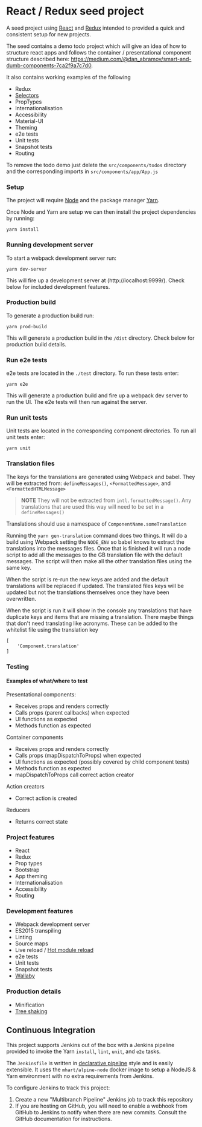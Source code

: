 # React / Redux seed project

A seed project using [React](https://reactjs.org/) and [Redux](http://redux.js.org/) intended to provided a quick and consistent setup for new projects.

The seed contains a demo todo project which will give an idea of how to structure react apps and follows the container / presentational component structure described here: https://medium.com/@dan_abramov/smart-and-dumb-components-7ca2f9a7c7d0.

It also contains working examples of the following
* Redux
* [Selectors](https://github.com/reactjs/reselect)
* PropTypes
* Internationalisation
* Accessibility
* Material-UI
* Theming
* e2e tests
* Unit tests
* Snapshot tests
* Routing

To remove the todo demo just delete the `src/components/todos` directory and the corresponding imports in `src/components/app/App.js`

### Setup

The project will require [Node](https://nodejs.org/en/) and the package manager [Yarn](https://yarnpkg.com/lang/en/docs/install/).

Once Node and Yarn are setup we can then install the project dependencies by running:

```
yarn install
```

### Running development server

To start a webpack development server run:

```
yarn dev-server
```

This will fire up a development server at (http://localhost:9999/).
Check below for included development features.

### Production build

To generate a production build run:

```
yarn prod-build
```

This will generate a production build in the `/dist` directory.
Check below for production build details.

### Run e2e tests

e2e tests are located in the `./test` directory.
To run these tests enter:

```
yarn e2e
```

This will generate a production build and fire up a webpack dev server to run the UI.
The e2e tests will then run against the server.

### Run unit tests

Unit tests are located in the corresponding component directories.
To run all unit tests enter:

```
yarn unit
```

### Translation files

The keys for the translations are generated using Webpack and babel.
They will be extracted from: `defineMessages()`, `<FormattedMessage>`, and `<FormattedHTMLMessage>`

> **NOTE**
> They will not be extracted from `intl.formattedMessage()`.
> Any translations that are used this way will need to be set in a `defineMessages()`

Translations should use a namespace of `ComponentName.someTranslation`

Running the `yarn gen-translation` command does two things. It will do a build using Webpack setting the `NODE_ENV` so babel knows to extract the translations into the messages files. Once that is finished it will run a node script to add all the messages to the GB translation file with the default messages. The script will then make all the other translation files using the same key.

When the script is re-run the new keys are added and the default translations will be replaced if updated. The translated files keys will be updated but not the translations themselves once they have been overwritten.

When the script is run it will show in the console any translations that have  duplicate keys and items that are missing a translation. There maybe things that don't need translating like acronyms. These can be added to the whitelist file using the translation key

```
[
    'Component.translation'
]
```

### Testing
#### Examples of what/where to test

Presentational components:
* Receives props and renders correctly
* Calls props (parent callbacks) when expected
* UI functions as expected
* Methods function as expected

Container components
* Receives props and renders correctly
* Calls props (mapDispatchToProps) when expected
* UI functions as expected (possibly covered by child component tests)
* Methods function as expected
* mapDispatchToProps call correct action creator

Action creators
* Correct action is created

Reducers
* Returns correct state

### Project features
* React
* Redux
* Prop types
* Bootstrap
* App theming
* Internationalisation
* Accessibility
* Routing

### Development features
* Webpack development server
* ES2015 transpiling
* Linting
* Source maps
* Live reload / [Hot module reload](https://webpack.js.org/concepts/hot-module-replacement/)
* e2e tests
* Unit tests
* Snapshot tests
* [Wallaby](https://wallabyjs.com/)

### Production details
* Minification
* [Tree shaking](https://webpack.js.org/guides/tree-shaking/)

## Continuous Integration

This project supports Jenkins out of the box with a Jenkins pipeline provided to invoke the Yarn `install`, `lint`, `unit`, and `e2e` tasks.

The `Jenkinsfile` is written in [declarative pipeline](https://jenkins.io/doc/book/pipeline/syntax/#declarative-pipeline) style and is easily extensible. It uses the `mhart/alpine-node` docker image to setup a NodeJS & Yarn environment with no extra requirements from Jenkins.

To configure Jenkins to track this project:

1. Create a new "Multibranch Pipeline" Jenkins job to track this repository
2. If you are hosting on GitHub, you will need to enable a webhook from GitHub to Jenkins to notify when there are new commits. Consult the GitHub documentation for instructions.
